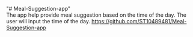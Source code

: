 "# Meal-Suggestion-app"  
The app help provide meal suggestion based on the time of the day. The user will input the time of the day.
https://github.com/ST10489481/Meal-Suggestion-app
